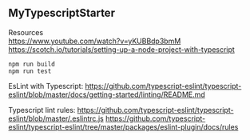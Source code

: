 ## MyTypescriptStarter

Resources  
https://www.youtube.com/watch?v=yKUBBdp3bmM
https://scotch.io/tutorials/setting-up-a-node-project-with-typescript

```
npm run build
npm run test
```

EsLint with Typescript:
https://github.com/typescript-eslint/typescript-eslint/blob/master/docs/getting-started/linting/README.md

Typescript lint rules:
https://github.com/typescript-eslint/typescript-eslint/blob/master/.eslintrc.js
https://github.com/typescript-eslint/typescript-eslint/tree/master/packages/eslint-plugin/docs/rules
